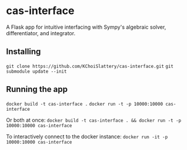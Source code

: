 # cas-interface

A Flask app for intuitive interfacing with Sympy's algebraic solver, differentiator, and integrator. 

## Installing
``git clone https://github.com/KChoiSlattery/cas-interface.git``
``git submodule update --init``

## Running the app
``docker build -t cas-interface .``
``docker run -t -p 10000:10000 cas-interface``

Or both at once:
``docker build -t cas-interface . && docker run -t -p 10000:10000 cas-interface``

To interactively connect to the docker instance:
``docker run -it -p 10000:10000 cas-interface``

<!-- If no changes have been made: ``npm run app``. Otherwise, build from source and then run. -->

<!-- ## Building from source

- Clean the ``dist`` folder: ``npm run clean``
- Build: ``npm run build``

To run the whole build/run pipeline: ``npm run start`` -->

<!-- ## Setting up enviroments

- Install all required node modules: ``npm install``
- Python venv:
  - Make virtual environment: ``python3 -m venv venv``
  - Activate the virtual environment, this is different for linux/windows
    - Windows: ``venv\Scripts\activate.bat``
    - Linux: ``source venv/bin/activate``
  - Install requirements: ``pip install -r requirements.txt``
- Docker image:
  - If on windows, make sure the Docker Desktop app is running
  - Build the docker image: `docker-compose build`

## Using the Docker environment
To run the image:

- Create a container: `docker-compose up -d`
- Open the VS Code comment palette by pressing `ctrl+shift+p`
- Run the command `Dev Containers: Attach to Running Container`
- Select the container that you’ve just started

This should open a new VS Code window, which you will use to develop your code. When you are done:

- Ensure your changes are saved
- Close the Dev Container VS Code window
- In the terminal in the original VS Code window, run `docker-compose down` -->